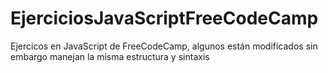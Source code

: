 # EjerciciosJavaScriptFreeCodeCamp
Ejercicos en JavaScript de FreeCodeCamp, algunos están modificados sin embargo manejan la misma estructura y sintaxis

